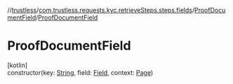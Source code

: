 //[trustless](../../../index.md)/[com.trustless.requests.kyc.retrieveSteps.steps.fields](../index.md)/[ProofDocumentField](index.md)/[ProofDocumentField](-proof-document-field.md)

# ProofDocumentField

[kotlin]\
constructor(key: [String](https://kotlinlang.org/api/latest/jvm/stdlib/kotlin/-string/index.html), field: [Field](../../com.trustless.requests.kyc.retrieveSteps/-field/index.md), context: [Page](../../com.trustless.requests.kyc.retrieveSteps.steps/-page/index.md))
